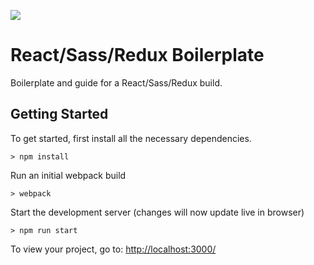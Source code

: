 
![](http://i.imgur.com/DUiL9yn.png)

# React/Sass/Redux Boilerplate

Boilerplate and guide for a React/Sass/Redux build.

## Getting Started

To get started, first install all the necessary dependencies.
```
> npm install
```

Run an initial webpack build
```
> webpack
```

Start the development server (changes will now update live in browser)
```
> npm run start
```

To view your project, go to: [http://localhost:3000/](http://localhost:3000/)
